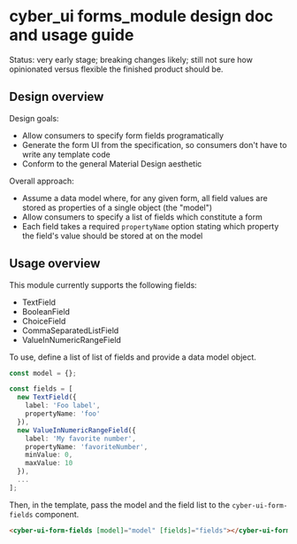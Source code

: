 # cyber_ui forms_module design doc and usage guide

Status: very early stage; breaking changes likely; still not sure how opinionated versus flexible the finished product should be.

## Design overview

Design goals:

* Allow consumers to specify form fields programatically
* Generate the form UI from the specification, so consumers don't have to write any template code
* Conform to the general Material Design aesthetic

Overall approach:

* Assume a data model where, for any given form, all field values are stored as properties of a single object (the "model")
* Allow consumers to specify a list of fields which constitute a form
* Each field takes a required `propertyName` option stating which property the field's value should be stored at on the model

## Usage overview

This module currently supports the following fields:

* TextField
* BooleanField
* ChoiceField
* CommaSeparatedListField
* ValueInNumericRangeField

To use, define a list of list of fields and provide a data model object.

```typescript
const model = {};

const fields = [
  new TextField({
    label: 'Foo label',
    propertyName: 'foo'
  }),
  new ValueInNumericRangeField({
    label: 'My favorite number',
    propertyName: 'favoriteNumber',
    minValue: 0,
    maxValue: 10
  }),
  ...
];
```

Then, in the template, pass the model and the field list to the `cyber-ui-form-fields` component.

```html
<cyber-ui-form-fields [model]="model" [fields]="fields"></cyber-ui-form-fields>
```